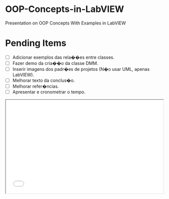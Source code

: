 # OOP-Concepts-in-LabVIEW
Presentation on OOP Concepts With Examples in LabVIEW


# Pending Items

- [ ] Adicionar exemplos das rela��es entre classes.
- [ ] Fazer demo da cria��o da classe DMM.
- [ ] Inserir imagens dos padr�es de projetos (N�o usar UML, apenas LabVIEW).
- [ ] Melhorar texto da conclus�o.
- [ ] Melhorar refer�ncias.
- [ ] Apresentar e cronometrar o tempo.

<iframe
  src="Teste.html"
  style="width:100%; height:300px;"
></iframe>
